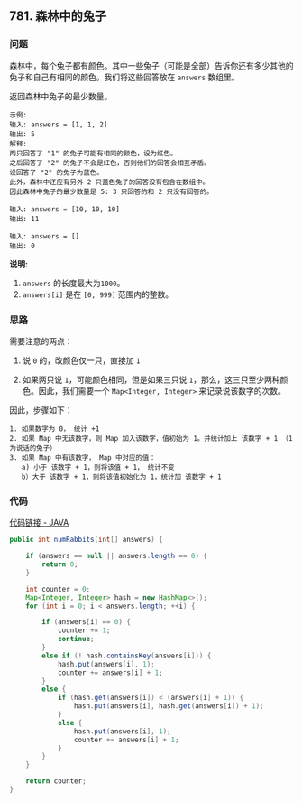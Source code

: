 ## 781. 森林中的兔子

### 问题

森林中，每个兔子都有颜色。其中一些兔子（可能是全部）告诉你还有多少其他的兔子和自己有相同的颜色。我们将这些回答放在 `answers` 数组里。

返回森林中兔子的最少数量。
```
示例:
输入: answers = [1, 1, 2]
输出: 5
解释:
两只回答了 "1" 的兔子可能有相同的颜色，设为红色。
之后回答了 "2" 的兔子不会是红色，否则他们的回答会相互矛盾。
设回答了 "2" 的兔子为蓝色。
此外，森林中还应有另外 2 只蓝色兔子的回答没有包含在数组中。
因此森林中兔子的最少数量是 5: 3 只回答的和 2 只没有回答的。

输入: answers = [10, 10, 10]
输出: 11

输入: answers = []
输出: 0
```

**说明:**

1. `answers` 的长度最大为`1000`。
2. `answers[i]` 是在 `[0, 999]` 范围内的整数。

### 思路

需要注意的两点：

1. 说 `0` 的，改颜色仅一只，直接加 `1`

2. 如果两只说 `1`，可能颜色相同，但是如果三只说 `1`，那么，这三只至少两种颜色。因此，我们需要一个 `Map<Integer, Integer>` 来记录说该数字的次数。

因此，步骤如下：
```
1. 如果数字为 0， 统计 +1
2. 如果 Map 中无该数字，则 Map 加入该数字，值初始为 1。并统计加上 该数字 + 1 （1 为说话的兔子）
3. 如果 Map 中有该数字， Map 中对应的值：
   a) 小于 该数字 + 1，则将该值 + 1， 统计不变
   b）大于 该数字 + 1，则将该值初始化为 1，统计加 该数字 + 1
```

### 代码
[代码链接 - JAVA](/src/Solution.java)

```java
public int numRabbits(int[] answers) {

    if (answers == null || answers.length == 0) {
        return 0;
    }

    int counter = 0;
    Map<Integer, Integer> hash = new HashMap<>();
    for (int i = 0; i < answers.length; ++i) {

        if (answers[i] == 0) {
            counter += 1;
            continue;
        }
        else if (! hash.containsKey(answers[i])) {
            hash.put(answers[i], 1);
            counter += answers[i] + 1;
        }
        else {
            if (hash.get(answers[i]) < (answers[i] + 1)) {
                hash.put(answers[i], hash.get(answers[i]) + 1);
            }
            else {
                hash.put(answers[i], 1);
                counter += answers[i] + 1;
            }
        }
    }

    return counter;
}
```